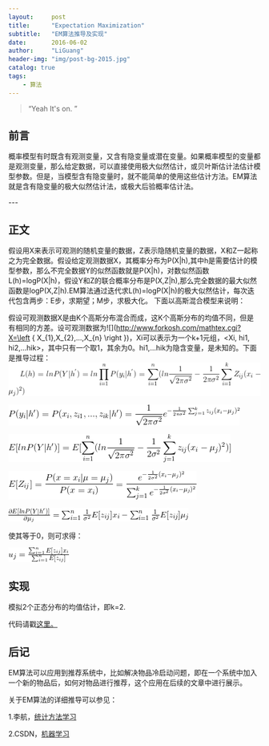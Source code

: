 ```yaml
---
layout:     post
title:      "Expectation Maximization"
subtitle:   "EM算法推导及实现"
date:       2016-06-02
author:     "LiGuang"
header-img: "img/post-bg-2015.jpg"
catalog: true
tags:
    - 算法
---
```


> “Yeah It's on. ”


## 前言
概率模型有时既含有观测变量，又含有隐变量或潜在变量。如果概率模型的变量都是观测变量，那么给定数据，可以直接使用极大似然估计，或贝叶斯估计法估计模型参数。但是，当模型含有隐变量时，就不能简单的使用这些估计方法。EM算法就是含有隐变量的极大似然估计法，或极大后验概率估计法。
<p id = "build"></p>
---

## 正文
假设用X来表示可观测的随机变量的数据，Z表示隐随机变量的数据，X和Z一起称之为完全数据。假设给定观测数据X，其概率分布为P(X|h),其中h是需要估计的模型参数，那么不完全数据Y的似然函数就是P(X|h)，对数似然函数L(h)=logP(X|h)，假设Y和Z的联合概率分布是P(X,Z|h),那么完全数据的最大似然函数是logP(X,Z|h).EM算法通过迭代求L(h)=logP(X|h)的极大似然估计，每次迭代包含两步：E步，求期望；M步，求极大化。
下面以高斯混合模型来说明：

假设可观测数据X是由K个高斯分布混合而成，这K个高斯分布的均值不同，但是有相同的方差。设可观测数据为![](http://www.forkosh.com/mathtex.cgi?X=\left \{ X_{1},X_{2},...,X_{n} \right \})，Xi可以表示为一个k+1元组，<Xi, hi1, hi2,...hik>，其中只有一个取1，其余为0。hi1,...hik为隐含变量，是未知的。下面是推导过程：
![](https://raw.githubusercontent.com/CoolIceFire/CoolIceFire.github.io/master/img/20160602/CodeCogsEqn.gif)

![](https://raw.githubusercontent.com/CoolIceFire/CoolIceFire.github.io/master/img/20160602/CodeCogsEqn%285%29.gif)

![](https://raw.githubusercontent.com/CoolIceFire/CoolIceFire.github.io/master/img/20160602/CodeCogsEqn%281%29.gif)

![](https://raw.githubusercontent.com/CoolIceFire/CoolIceFire.github.io/master/img/20160602/CodeCogsEqn%282%29.gif)

![](https://raw.githubusercontent.com/CoolIceFire/CoolIceFire.github.io/master/img/20160602/CodeCogsEqn%283%29.gif)

使其等于0，则可求得：

![](https://raw.githubusercontent.com/CoolIceFire/CoolIceFire.github.io/master/img/20160602/CodeCogsEqn%284%29.gif)

## 实现

模拟2个正态分布的均值估计，即k=2.

代码请戳[这里。](https://github.com/CoolIceFire/RS/blob/master/EM.py)
## 后记
EM算法可以应用到推荐系统中，比如解决物品冷启动问题，即在一个系统中加入一个新的物品后，如何对物品进行推荐，这个应用在后续的文章中进行展示。

关于EM算法的详细推导可以参见：

1.李航，[统计方法学习](https://book.douban.com/subject/10590856/)

2.CSDN，[机器学习](http://lib.csdn.net/base/2#-fl)